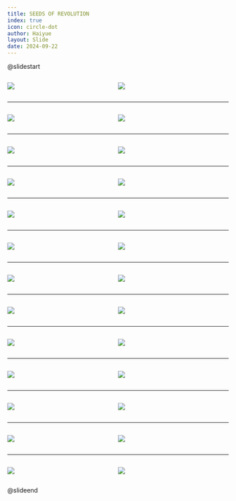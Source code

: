 ```yaml
---
title: SEEDS OF REVOLUTION
index: true
icon: circle-dot
author: Haiyue
layout: Slide
date: 2024-09-22
---
```

 
@slidestart

<div style="display:flex">
<div style="flex:1">

![](https://raw.githubusercontent.com/yclord/reading/refs/heads/master/english/Level-X/SEEDS%20OF%20REVOLUTION/001.webp)
</div>
<div style="flex:1">

![](https://raw.githubusercontent.com/yclord/reading/refs/heads/master/english/Level-X/SEEDS%20OF%20REVOLUTION/002.webp)
</div>
</div>

---

<div style="display:flex">
<div style="flex:1">

![](https://raw.githubusercontent.com/yclord/reading/refs/heads/master/english/Level-X/SEEDS%20OF%20REVOLUTION/003.webp)
</div>
<div style="flex:1">

![](https://raw.githubusercontent.com/yclord/reading/refs/heads/master/english/Level-X/SEEDS%20OF%20REVOLUTION/004.webp)
</div>
</div>

---

<div style="display:flex">
<div style="flex:1">

![](https://raw.githubusercontent.com/yclord/reading/refs/heads/master/english/Level-X/SEEDS%20OF%20REVOLUTION/005.webp)
</div>
<div style="flex:1">

![](https://raw.githubusercontent.com/yclord/reading/refs/heads/master/english/Level-X/SEEDS%20OF%20REVOLUTION/006.webp)
</div>
</div>

---

<div style="display:flex">
<div style="flex:1">

![](https://raw.githubusercontent.com/yclord/reading/refs/heads/master/english/Level-X/SEEDS%20OF%20REVOLUTION/007.webp)
</div>
<div style="flex:1">

![](https://raw.githubusercontent.com/yclord/reading/refs/heads/master/english/Level-X/SEEDS%20OF%20REVOLUTION/008.webp)
</div>
</div>

---

<div style="display:flex">
<div style="flex:1">

![](https://raw.githubusercontent.com/yclord/reading/refs/heads/master/english/Level-X/SEEDS%20OF%20REVOLUTION/009.webp)
</div>
<div style="flex:1">

![](https://raw.githubusercontent.com/yclord/reading/refs/heads/master/english/Level-X/SEEDS%20OF%20REVOLUTION/010.webp)
</div>
</div>

---

<div style="display:flex">
<div style="flex:1">

![](https://raw.githubusercontent.com/yclord/reading/refs/heads/master/english/Level-X/SEEDS%20OF%20REVOLUTION/011.webp)
</div>
<div style="flex:1">

![](https://raw.githubusercontent.com/yclord/reading/refs/heads/master/english/Level-X/SEEDS%20OF%20REVOLUTION/012.webp)
</div>
</div>

---

<div style="display:flex">
<div style="flex:1">

![](https://raw.githubusercontent.com/yclord/reading/refs/heads/master/english/Level-X/SEEDS%20OF%20REVOLUTION/013.webp)
</div>
<div style="flex:1">

![](https://raw.githubusercontent.com/yclord/reading/refs/heads/master/english/Level-X/SEEDS%20OF%20REVOLUTION/014.webp)
</div>
</div>

---

<div style="display:flex">
<div style="flex:1">

![](https://raw.githubusercontent.com/yclord/reading/refs/heads/master/english/Level-X/SEEDS%20OF%20REVOLUTION/015.webp)
</div>
<div style="flex:1">

![](https://raw.githubusercontent.com/yclord/reading/refs/heads/master/english/Level-X/SEEDS%20OF%20REVOLUTION/016.webp)
</div>
</div>

---

<div style="display:flex">
<div style="flex:1">

![](https://raw.githubusercontent.com/yclord/reading/refs/heads/master/english/Level-X/SEEDS%20OF%20REVOLUTION/017.webp)
</div>
<div style="flex:1">

![](https://raw.githubusercontent.com/yclord/reading/refs/heads/master/english/Level-X/SEEDS%20OF%20REVOLUTION/018.webp)
</div>
</div>

---

<div style="display:flex">
<div style="flex:1">

![](https://raw.githubusercontent.com/yclord/reading/refs/heads/master/english/Level-X/SEEDS%20OF%20REVOLUTION/019.webp)
</div>
<div style="flex:1">

![](https://raw.githubusercontent.com/yclord/reading/refs/heads/master/english/Level-X/SEEDS%20OF%20REVOLUTION/020.webp)
</div>
</div>

---

<div style="display:flex">
<div style="flex:1">

![](https://raw.githubusercontent.com/yclord/reading/refs/heads/master/english/Level-X/SEEDS%20OF%20REVOLUTION/021.webp)
</div>
<div style="flex:1">

![](https://raw.githubusercontent.com/yclord/reading/refs/heads/master/english/Level-X/SEEDS%20OF%20REVOLUTION/022.webp)
</div>
</div>

---

<div style="display:flex">
<div style="flex:1">

![](https://raw.githubusercontent.com/yclord/reading/refs/heads/master/english/Level-X/SEEDS%20OF%20REVOLUTION/023.webp)
</div>
<div style="flex:1">

![](https://raw.githubusercontent.com/yclord/reading/refs/heads/master/english/Level-X/SEEDS%20OF%20REVOLUTION/024.webp)
</div>
</div>

---

<div style="display:flex">
<div style="flex:1">

![](https://raw.githubusercontent.com/yclord/reading/refs/heads/master/english/Level-X/SEEDS%20OF%20REVOLUTION/025.webp)
</div>
<div style="flex:1">

![](https://raw.githubusercontent.com/yclord/reading/refs/heads/master/english/Level-X/SEEDS%20OF%20REVOLUTION/026.webp)
</div>
</div>

@slideend